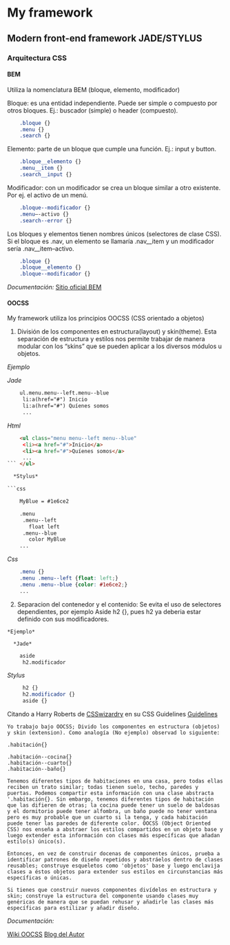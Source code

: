 # My framework

## Modern front-end framework JADE/STYLUS

### Arquitectura CSS

#### BEM

Utiliza la nomenclatura BEM (bloque, elemento, modificador)

Bloque: es una entidad independiente. Puede ser simple o compuesto por otros bloques. Ej.: buscador (simple) o header (compuesto).

```css
    .bloque {}
    .menu {}
    .search {}
```

Elemento: parte de un bloque que cumple una función. Ej.: input y button.

```css
    .bloque__elemento {}
    .menu__item {}
    .search__input {}
```

Modificador: con un modificador se crea un bloque similar a otro existente. Por ej. el activo de un menú.

```css
    .bloque--modificador {}
    .menu–-activo {}
    .search--error {}
```

Los bloques y elementos tienen nombres únicos (selectores de clase CSS). Si el bloque es .nav, un elemento se llamaría .nav__item y un modificador sería .nav__item–activo.

```css
    .bloque {}
    .bloque__elemento {}
    .bloque--modificador {}
```

*Documentación:* [Sitio oficial BEM](http://bem.info/)

#### OOCSS

My framework utiliza los principios OOCSS (CSS orientado a objetos)


   1. División de los componentes en estructura(layout) y skin(theme). Esta separación de estructura y estilos nos permite trabajar de manera modular con los “skins” que se pueden aplicar a   los diversos módulos u objetos.

  *Ejemplo*

  *Jade*

```html
    ul.menu.menu--left.menu--blue
     li:a(href="#") Inicio
     li:a(href="#") Quíenes somos
     ...
```

  *Html*

```html
    <ul class="menu menu--left menu--blue"
     <li><a href="#">Inicio</a>
     <li><a href="#">Quíenes somos</a>
     ...
``` </ul>

  *Stylus*

```css

    MyBlue = #1e6ce2

    .menu
     .menu--left
       float left
     .menu--blue
       color MyBlue
    ...
```

  *Css*

```css
    .menu {}
    .menu .menu--left {float: left;}
    .menu .menu--blue {color: #1e6ce2;}
    ...
```

   2. Separacion del contenedor y el contenido: Se evita el uso de selectores dependientes, por ejemplo Aside h2 {}, pues h2 ya deberia estar definido con sus modificadores.

    *Ejemplo*

      *Jade*

```html
    aside
     h2.modificador
```
  *Stylus*

```css
     h2 {}
     h2.modificador {}
     aside {}
```


Citando a Harry Roberts de [CSSwizardry](http://csswizardry.com/) en su CSS Guidelines [Guidelines](https://github.com/csswizardry/CSS-Guidelines)

```
Yo trabajo bajo OOCSS; Divido los componentes en estructura (objetos) y skin (extension). Como analogía (No ejemplo) observad lo siguiente:

.habitación{}

.habitación--cocina{}
.habitación--cuarto{}
.habitación--baño{}

Tenemos diferentes tipos de habitaciones en una casa, pero todas ellas reciben un trato similar; todas tienen suelo, techo, paredes y puertas. Podemos compartir esta información con una clase abstracta '.habitación{}. Sin embargo, tenemos diferentes tipos de habitación que las difieren de otras; la cocina puede tener un suelo de baldosas y el dormitorio puede tener alfombra, un baño puede no tener ventana pero es muy probable que un cuarto si la tenga, y cada habitación puede tener las paredes de diferente color. OOCSS (Object Oriented CSS) nos enseña a abstraer los estilos compartidos en un objeto base y luego extender esta información con clases más específicas que añadan estilo(s) único(s).

Entonces, en vez de construir docenas de componentes únicos, prueba a identificar patrones de diseño repetidos y abstráelos dentro de clases reusables; construye esqueletos como 'objetos' base y luego enclavija clases a éstos objetos para extender sus estilos en circunstancias más específicas o únicas.

Si tienes que construir nuevos componentes divídelos en estructura y skin; construye la estructura del componente usando clases muy genéricas de manera que se puedan rehusar y añadirle las clases más específicas para estilizar y añadir diseño.
```

*Documentación:*

 [Wiki OOCSS](https://github.com/stubbornella/oocss/wiki)
 [Blog del Autor](http://www.stubbornella.org/)

